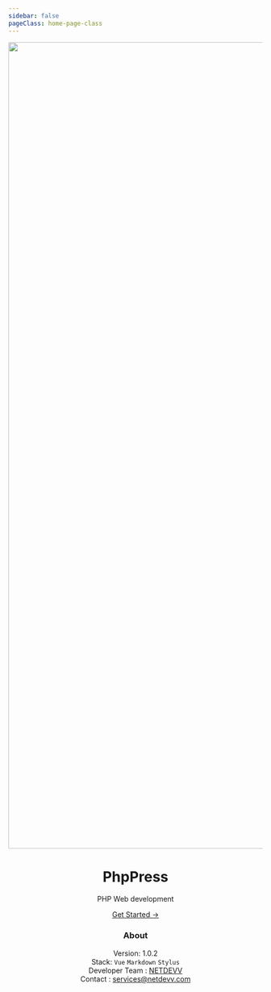 ```yaml
---
sidebar: false
pageClass: home-page-class
---
```


<div style="text-align:center">
<img src="/docs/assets/phpLogo.png" style="height:40vh;"/>

<h1>PhpPress</h1>

<p class="description">PHP Web development</p>

<p class="action"><a href="/docs/assignments/" class="nav-link action-button">Get Started →</a></p>

### About

Version: 1.0.2 <br/>
Stack: `Vue` `Markdown` `Stylus` <br/>
Developer Team : [NETDEVV](https://netdevv.com) <br/>
Contact : [services@netdevv.com](mailto:services@netdevv.com)

</div>